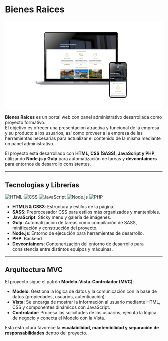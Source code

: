 # Bienes Raices

![Bienes Raices cover](bienesraices_cover.jpg)  

**Bienes Raíces** es un portal web con panel administrativo desarrollada como proyecto formativo.  
El objetivo es ofrecer una presentación atractiva y funcional de la empresa y su producto a los usuarios, así como proveer a la empresa de las herramientas necesarias para actualizar el contenido de la misma mediante un panel administrativo.

El proyecto está desarrollado con **HTML, CSS (SASS), JavaScript y PHP**, utilizando **Node.js y Gulp** para automatización de tareas y **devcontainers** para entornos de desarrollo consistentes.

---

## Tecnologías y Librerías
![HTML](https://img.shields.io/badge/HTML-orange) ![CSS](https://img.shields.io/badge/CSS-blue) ![JavaScript](https://img.shields.io/badge/JS-yellow) ![Node.js](https://img.shields.io/badge/Node.js-green) ![PHP](https://img.shields.io/badge/PHP-red)

- **HTML5 & CSS3**: Estructura y estilos de la página.  
- **SASS**: Preprocesador CSS para estilos más organizados y mantenibles.  
- **JavaScript**: Sticky menu y galería de imágenes.  
- **Gulp**: Automatización de tareas como compilación de SASS, minificación y construcción del proyecto.  
- **Node.js**: Entorno de ejecución para herramientas de desarrollo.
- **PHP**: Backend 
- **Devcontainers**: Contenerización del entorno de desarrollo para consistencia entre distintos equipos y máquinas.

---

## Arquitectura MVC

El proyecto sigue el patrón **Modelo-Vista-Controlador (MVC)**:

- **Modelo**: Gestiona la lógica de datos y la comunicación con la base de datos (propiedades, usuarios, autenticación).  
- **Vista**: Se encarga de mostrar la información al usuario mediante HTML, CSS y componentes dinámicos con JavaScript.  
- **Controlador**: Procesa las solicitudes de los usuarios, ejecuta la lógica de negocio y conecta el Modelo con la Vista.  

Esta estructura favorece la **escalabilidad, mantenibilidad y separación de responsabilidades** dentro del proyecto.